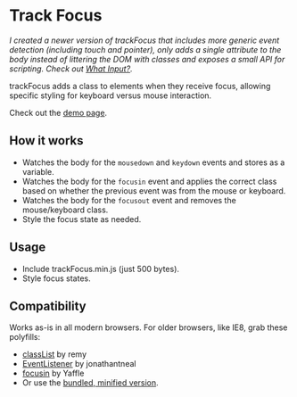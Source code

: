 # Track Focus

_I created a newer version of trackFocus that includes more generic event detection (including touch and pointer), only adds a single attribute to the body instead of littering the DOM with classes and exposes a small API for scripting. Check out [What Input?](https://github.com/ten1seven/what-input)._

trackFocus adds a class to elements when they receive focus, allowing specific styling for keyboard versus mouse interaction.

Check out the <a href="http://ten1seven.github.io/trackFocus/">demo page</a>.

## How it works

- Watches the body for the `mousedown` and `keydown` events and stores as a variable.
- Watches the body for the `focusin` event and applies the correct class based on whether the previous event was from the mouse or keyboard.
- Watches the body for the `focusout` event and removes the mouse/keyboard class.
- Style the focus state as needed.

## Usage

- Include trackFocus.min.js (just 500 bytes).
- Style focus states.

## Compatibility

Works as-is in all modern browsers. For older browsers, like IE8, grab these polyfills:

- <a href="https://github.com/remy/polyfills/blob/master/classList.js">classList</a> by remy
- <a href="https://github.com/jonathantneal/EventListener">EventListener</a> by jonathantneal
- <a href="https://gist.github.com/Yaffle/3207619">focusin</a> by Yaffle
- Or use the <a href="https://github.com/ten1seven/trackFocus/blob/master/dest/javascripts/polyfills.min.js">bundled, minified version</a>.
